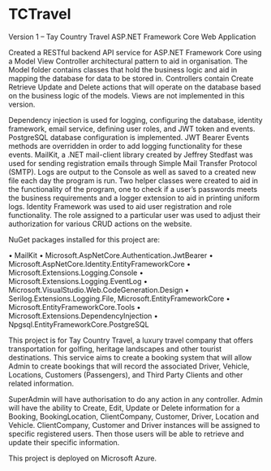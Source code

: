 # TCTravel

Version 1 – Tay Country Travel ASP.NET Framework Core Web Application

Created a RESTful backend API service for ASP.NET Framework Core using a Model View Controller architectural pattern to aid in organisation. The Model folder contains classes that hold the business logic and aid in mapping the database for data to be stored in. Controllers contain Create Retrieve Update and Delete actions that will operate on the database based on the business logic of the models. Views are not implemented in this version. 

Dependency injection is used for logging, configuring the database, identity framework, email service, defining user roles, and JWT token and events. PostgreSQL database configuration is implemented. JWT Bearer Events methods are overridden in order to add logging functionality for these events. MailKit, a .NET mail-client library created by Jeffrey Stedfast was used for sending registration emails through Simple Mail Transfer Protocol (SMTP). Logs are output to the Console as well as saved to a created new file each day the program is run. Two helper classes were created to aid in the functionality of the program, one to check if a user’s passwords meets the business requirements and a logger extension to aid in printing uniform logs. Identity Framework was used to aid user registration and role functionality. The role assigned to a particular user was used to adjust their authorization for various CRUD actions on the website.

NuGet packages installed for this project are: 

•    MailKit
•    Microsoft.AspNetCore.Authentication.JwtBearer
•    Microsoft.AspNetCore.Identity.EntityFrameworkCore
•    Microsoft.Extensions.Logging.Console
•    Microsoft.Extensions.Logging.EventLog
•    Microsoft.VisualStudio.Web.CodeGeneration.Design
•    Serilog.Extensions.Logging.File, Microsoft.EntityFrameworkCore
•    Microsoft.EntityFrameworkCore.Tools
•    Microsoft.Extensions.DependencyInjection
•    Npgsql.EntityFrameworkCore.PostgreSQL

This project is for Tay Country Travel, a luxury travel company that offers transportation for golfing, heritage landscapes and other tourist destinations. This service aims to create a booking system that will allow Admin to create bookings that will record the associated Driver, Vehicle, Locations, Customers (Passengers), and Third Party Clients and other related information. 

SuperAdmin will have authorisation to do any action in any controller. Admin will have the ability to Create, Edit, Update or Delete information for a Booking, BookingLocation, ClientCompany, Customer, Driver, Location and Vehicle. ClientCompany, Customer and Driver instances will be assigned to specific registered users. Then those users will be able to retrieve and update their specific information.

This project is deployed on Microsoft Azure.
